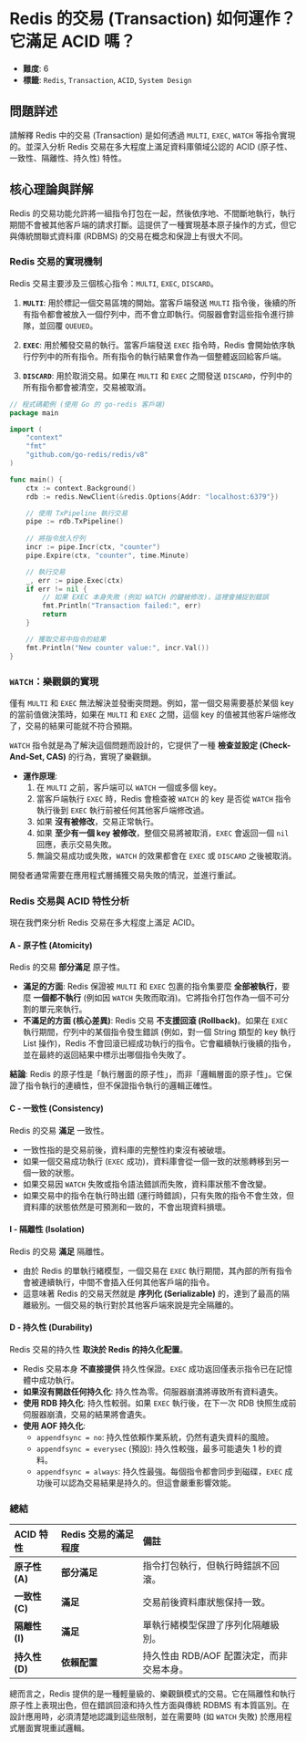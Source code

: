 # Redis 的交易 (Transaction) 如何運作？它滿足 ACID 嗎？

- **難度**: 6
- **標籤**: `Redis`, `Transaction`, `ACID`, `System Design`

## 問題詳述

請解釋 Redis 中的交易 (Transaction) 是如何透過 `MULTI`, `EXEC`, `WATCH` 等指令實現的。並深入分析 Redis 交易在多大程度上滿足資料庫領域公認的 ACID (原子性、一致性、隔離性、持久性) 特性。

## 核心理論與詳解

Redis 的交易功能允許將一組指令打包在一起，然後依序地、不間斷地執行，執行期間不會被其他客戶端的請求打斷。這提供了一種實現基本原子操作的方式，但它與傳統關聯式資料庫 (RDBMS) 的交易在概念和保證上有很大不同。

### Redis 交易的實現機制

Redis 交易主要涉及三個核心指令：`MULTI`, `EXEC`, `DISCARD`。

1.  **`MULTI`**: 用於標記一個交易區塊的開始。當客戶端發送 `MULTI` 指令後，後續的所有指令都會被放入一個佇列中，而不會立即執行。伺服器會對這些指令進行排隊，並回覆 `QUEUED`。

2.  **`EXEC`**: 用於觸發交易的執行。當客戶端發送 `EXEC` 指令時，Redis 會開始依序執行佇列中的所有指令。所有指令的執行結果會作為一個整體返回給客戶端。

3.  **`DISCARD`**: 用於取消交易。如果在 `MULTI` 和 `EXEC` 之間發送 `DISCARD`，佇列中的所有指令都會被清空，交易被取消。

```go
// 程式碼範例 (使用 Go 的 go-redis 客戶端)
package main

import (
    "context"
    "fmt"
    "github.com/go-redis/redis/v8"
)

func main() {
    ctx := context.Background()
    rdb := redis.NewClient(&redis.Options{Addr: "localhost:6379"})

    // 使用 TxPipeline 執行交易
    pipe := rdb.TxPipeline()
    
    // 將指令放入佇列
    incr := pipe.Incr(ctx, "counter")
    pipe.Expire(ctx, "counter", time.Minute)

    // 執行交易
    _, err := pipe.Exec(ctx)
    if err != nil {
        // 如果 EXEC 本身失敗 (例如 WATCH 的鍵被修改)，這裡會捕捉到錯誤
        fmt.Println("Transaction failed:", err)
        return
    }

    // 獲取交易中指令的結果
    fmt.Println("New counter value:", incr.Val())
}
```

### `WATCH`：樂觀鎖的實現

僅有 `MULTI` 和 `EXEC` 無法解決並發衝突問題。例如，當一個交易需要基於某個 key 的當前值做決策時，如果在 `MULTI` 和 `EXEC` 之間，這個 key 的值被其他客戶端修改了，交易的結果可能就不符合預期。

`WATCH` 指令就是為了解決這個問題而設計的，它提供了一種 **檢查並設定 (Check-And-Set, CAS)** 的行為，實現了樂觀鎖。

- **運作原理**:
  1.  在 `MULTI` 之前，客戶端可以 `WATCH` 一個或多個 key。
  2.  當客戶端執行 `EXEC` 時，Redis 會檢查被 `WATCH` 的 key 是否從 `WATCH` 指令執行後到 `EXEC` 執行前被任何其他客戶端修改過。
  3.  如果 **沒有被修改**，交易正常執行。
  4.  如果 **至少有一個 key 被修改**，整個交易將被取消，`EXEC` 會返回一個 `nil` 回應，表示交易失敗。
  5.  無論交易成功或失敗，`WATCH` 的效果都會在 `EXEC` 或 `DISCARD` 之後被取消。

開發者通常需要在應用程式層捕獲交易失敗的情況，並進行重試。

### Redis 交易與 ACID 特性分析

現在我們來分析 Redis 交易在多大程度上滿足 ACID。

#### A - 原子性 (Atomicity)

Redis 的交易 **部分滿足** 原子性。

- **滿足的方面**: Redis 保證被 `MULTI` 和 `EXEC` 包裹的指令集要麼 **全部被執行**，要麼 **一個都不執行** (例如因 `WATCH` 失敗而取消)。它將指令打包作為一個不可分割的單元來執行。
- **不滿足的方面 (核心差異)**: Redis 交易 **不支援回滾 (Rollback)**。如果在 `EXEC` 執行期間，佇列中的某個指令發生錯誤 (例如，對一個 String 類型的 key 執行 List 操作)，Redis 不會回滾已經成功執行的指令。它會繼續執行後續的指令，並在最終的返回結果中標示出哪個指令失敗了。

**結論**: Redis 的原子性是「執行層面的原子性」，而非「邏輯層面的原子性」。它保證了指令執行的連續性，但不保證指令執行的邏輯正確性。

#### C - 一致性 (Consistency)

Redis 的交易 **滿足** 一致性。

- 一致性指的是交易前後，資料庫的完整性約束沒有被破壞。
- 如果一個交易成功執行 (`EXEC` 成功)，資料庫會從一個一致的狀態轉移到另一個一致的狀態。
- 如果交易因 `WATCH` 失敗或指令語法錯誤而失敗，資料庫狀態不會改變。
- 如果交易中的指令在執行時出錯 (運行時錯誤)，只有失敗的指令不會生效，但資料庫的狀態依然是可預測和一致的，不會出現資料損壞。

#### I - 隔離性 (Isolation)

Redis 的交易 **滿足** 隔離性。

- 由於 Redis 的單執行緒模型，一個交易在 `EXEC` 執行期間，其內部的所有指令會被連續執行，中間不會插入任何其他客戶端的指令。
- 這意味著 Redis 的交易天然就是 **序列化 (Serializable)** 的，達到了最高的隔離級別。一個交易的執行對於其他客戶端來說是完全隔離的。

#### D - 持久性 (Durability)

Redis 交易的持久性 **取決於 Redis 的持久化配置**。

- Redis 交易本身 **不直接提供** 持久性保證。`EXEC` 成功返回僅表示指令已在記憶體中成功執行。
- **如果沒有開啟任何持久化**: 持久性為零。伺服器崩潰將導致所有資料遺失。
- **使用 RDB 持久化**: 持久性較弱。如果 `EXEC` 執行後，在下一次 RDB 快照生成前伺服器崩潰，交易的結果將會遺失。
- **使用 AOF 持久化**:
  - `appendfsync = no`: 持久性依賴作業系統，仍然有遺失資料的風險。
  - `appendfsync = everysec` (預設): 持久性較強，最多可能遺失 1 秒的資料。
  - `appendfsync = always`: 持久性最強。每個指令都會同步到磁碟，`EXEC` 成功後可以認為交易結果是持久的。但這會嚴重影響效能。

### 總結

| ACID 特性 | Redis 交易的滿足程度 | 備註 |
| :--- | :--- | :--- |
| **原子性 (A)** | **部分滿足** | 指令打包執行，但執行時錯誤不回滾。 |
| **一致性 (C)** | **滿足** | 交易前後資料庫狀態保持一致。 |
| **隔離性 (I)** | **滿足** | 單執行緒模型保證了序列化隔離級別。 |
| **持久性 (D)** | **依賴配置** | 持久性由 RDB/AOF 配置決定，而非交易本身。 |

總而言之，Redis 提供的是一種輕量級的、樂觀鎖模式的交易。它在隔離性和執行原子性上表現出色，但在錯誤回滾和持久性方面與傳統 RDBMS 有本質區別。在設計應用時，必須清楚地認識到這些限制，並在需要時 (如 `WATCH` 失敗) 於應用程式層面實現重試邏輯。
